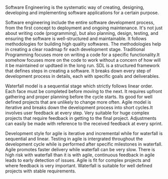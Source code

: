 Software Engineering is the systematic way of creating, designing, developing and implementing  software applications for a certain purpose.

Software engineering include the entire software development process, from the first concept to deployment and ongoing maintenance. It's not just about writing code (programming), but also planning, design, testing, and ensuring the software is well-structured and maintainable. It follows methodologies for building high quality softwares. The methodologies help in creating a clear roadmap fir each development stage. Traditional Programming focuses more on writing a code for a specific functionality.It somehow focuses more on the code to work without a concern of how will it be maintained or updtaed in the long run. SDL is a structured framework that defines steps in creating a software. It breaks down every step of development process in details, each with specific goals and deliverables.

Waterfall model is a sequential stage which strictly follows linear order. Each face must be completed before moving to the next. It requires upfront gathering and proper planning before the cycle starts. Its good for well defined projects that are unlikely to change more often. Agile model is iterative and breaks down the development process into short cycles.It involves user feedback at every step. Very suitable for huge complex projects that require feedback in getting to the final project. Adjustments can easily be made with reference to the received feedback at every sprint.

Development style for agile is iterative and incremental while for waterfall is sequential and linear. Testing in agile is intergrated throughout the development cycle while is performed after specific milestones in waterfall. Agile promotes faster delivery while waterfall can be very slow. There is high risk with waterfall than it is with agile, continuous feedback in agile leads to early detection of issues. Agile is fit for complex projects and where feedback is very important. Waterfall is suitable for well defined projects with stable requirements.
